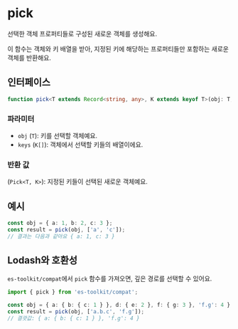# pick

선택한 객체 프로퍼티들로 구성된 새로운 객체를 생성해요.

이 함수는 객체와 키 배열을 받아, 지정된 키에 해당하는 프로퍼티들만 포함하는 새로운 객체를 반환해요.

## 인터페이스

```typescript
function pick<T extends Record<string, any>, K extends keyof T>(obj: T, keys: K[]): Pick<T, K>;
```

### 파라미터

- `obj` (`T`): 키를 선택할 객체예요.
- `keys` (`K[]`): 객체에서 선택할 키들의 배열이에요.

### 반환 값

(`Pick<T, K>`): 지정된 키들이 선택된 새로운 객체예요.

## 예시

```typescript
const obj = { a: 1, b: 2, c: 3 };
const result = pick(obj, ['a', 'c']);
// 결과는 다음과 같아요 { a: 1, c: 3 }
```

## Lodash와 호환성

`es-toolkit/compat`에서 `pick` 함수를 가져오면, 깊은 경로를 선택할 수 있어요.

```typescript
import { pick } from 'es-toolkit/compat';

const obj = { a: { b: { c: 1 } }, d: { e: 2 }, f: { g: 3 }, 'f.g': 4 };
const result = pick(obj, ['a.b.c', 'f.g']);
// 결괏값: { a: { b: { c: 1 } }, 'f.g': 4 }
```
